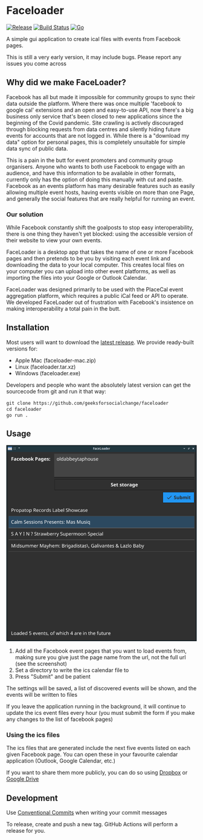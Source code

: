 # Faceloader

[![Release](https://img.shields.io/github/release-pre/geeksforsocialchange/faceloader.svg?logo=github&style=flat&v=1)](https://github.com/geeksforsocialchange/faceloader/releases)
[![Build Status](https://img.shields.io/github/workflow/status/geeksforsocialchange/faceloader/run-go-tests?logo=github&v=1)](https://github.com/geeksforsocialchange/faceloader/actions)
[![Go](https://img.shields.io/github/go-mod/go-version/geeksforsocialchange/faceloader?v=1)](https://golang.org/)

A simple gui application to create ical files with events from Facebook pages.

This is still a very early version, it may include bugs. Please report any issues you come across

## Why did we make FaceLoader?

Facebook has all but made it impossible for community groups to sync their data outside the platform. Where there was once multiple 'facebook to google cal' extensions and an open and easy-to-use API, now there's a big business only service that's been closed to new applications since the beginning of the Covid pandemic. Site crawling is actively discouraged through blocking requests from data centres and silently hiding future events for accounts that are not logged in. While there is a "download my data" option for personal pages, this is completely unsuitable for simple data sync of public data.

This is a pain in the butt for event promoters and community group organisers. Anyone who wants to both use Facebook to engage with an audience, and have this information to be available in other formats, currently only has the option of doing this manually with cut and paste. Facebook as an events platform has many desirable features such as easily allowing multiple event hosts, having events visible on more than one Page, and generally the social features that are really helpful for running an event.

### Our solution

While Facebook constantly shift the goalposts to stop easy interoperability, there is one thing they haven't yet blocked: using the accessible version of their website to view your own events.

FaceLoader is a desktop app that takes the name of one or more Facebook pages and then pretends to be you by visiting each event link and downloading the data to your local computer. This creates local files on your computer you can upload into other event platforms, as well as importing the files into your Google or Outlook Calendar.

FaceLoader was designed primarily to be used with the PlaceCal event aggregation platform, which requires a public iCal feed or API to operate. We developed FaceLoader out of frustration with Facebook's insistence on making interoperability a total pain in the butt.

## Installation

Most users will want to download the [latest release](https://github.com/geeksforsocialchange/faceloader/releases/latest). We provide ready-built versions for:

* Apple Mac (faceloader-mac.zip)
* Linux (faceloader.tar.xz)
* Windows (faceloader.exe)

Developers and people who want the absolutely latest version can get the sourcecode from git and run it that way:

```
git clone https://github.com/geeksforsocialchange/faceloader
cd faceloader
go run .
```

## Usage

![screenshot.png](screenshot.png)

1. Add all the Facebook event pages that you want to load events from, making sure you give just the page name from the url, not the full url (see the screenshot)
2. Set a directory to write the ics calendar file to
3. Press "Submit" and be patient

The settings will be saved, a list of discovered events will be shown, and the events will be written to files

If you leave the application running in the background, it will continue to update the ics event files every hour (you must submit the form if you make any changes to the list of facebook pages)

### Using the ics files

The ics files that are generated include the next five events listed on each given Facebook page. You can open these in your favourite calendar application (Outlook, Google Calendar, etc.)

If you want to share them more publicly, you can do so using [Dropbox](https://help.dropbox.com/files-folders/share/view-only-access) or [Google Drive](https://www.google.com/drive/download/)

## Development

Use [Conventional Commits](https://www.conventionalcommits.org/en/v1.0.0/) when writing your commit messages

To release, create and push a new tag. GitHub Actions will perform a release for you.
